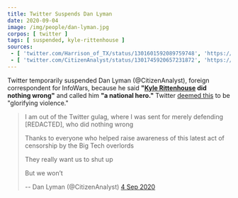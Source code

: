 ```yaml
---
title: Twitter Suspends Dan Lyman
date: 2020-09-04
image: /img/people/dan-lyman.jpg
corpos: [ twitter ]
tags: [ suspended, kyle-rittenhouse ]
sources:
 - [ 'twitter.com/Harrison_of_TX/status/1301601592089759748', 'https://archive.is/kIKqf' ]
 - [ 'twitter.com/CitizenAnalyst/status/1301745920657231872', 'https://archive.is/iuWBe' ]
---
```


Twitter temporarily suspended Dan Lyman (@CitizenAnalyst), foreign
correspondent for InfoWars, because he said **"[Kyle
Rittenhouse](/context/kyle-rittenhouse/) did nothing wrong"** and called him
**"a national hero."** Twitter [deemed this](notice.jpg) to be "glorifying
violence."

> I am out of the Twitter gulag, where I was sent for merely defending
> [REDACTED], who did nothing wrong
>
> Thanks to everyone who helped raise awareness of this latest act of
> censorship by the Big Tech overlords
>
> They really want us to shut up
>
> But we won’t
>
> -- Dan Lyman (@CitizenAnalyst) [4 Sep 2020](https://archive.is/iuWBe)
